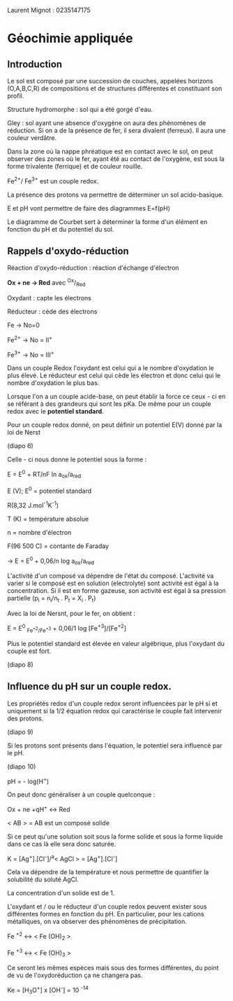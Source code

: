 Laurent Mignot : 0235147175

# Géochimie appliquée

## Introduction

Le sol est composé par une succession de couches, appelées horizons (O,A,B,C,R) de compositions et de structures différentes et constituant son profil.

Structure hydromorphe : sol qui a été gorgé d'eau. 

Gley : sol ayant une absence d'oxygène on aura des phénomènes de réduction. Si on a de la présence de fer, il sera divalent (ferreux). Il aura une couleur verdâtre.

Dans la zone où la nappe phréatique est en contact avec le sol, on peut observer des zones où le fer, ayant été au contact de l'oxygène, est sous la forme trivalente (ferrique) et de couleur rouille.

Fe<sup>2+</sup>/ Fe<sup>3+</sup> est un couple redox.

La présence des protons va permettre de déterminer un sol acido-basique. 

E et pH vont permettre de faire des diagrammes E=f(pH)

Le diagramme de Courbet sert à déterminer la forme d'un élément en fonction du pH et du potentiel du sol.

## Rappels d'oxydo-réduction

Réaction d'oxydo-réduction : réaction d'échange d'électron

**Ox + ne -> Red** avec <sup>Ox</sup>/<sub>Red</sub>

Oxydant : capte les électrons

Réducteur : cède des électrons

Fe -> No=0

Fe<sup>2+</sup> -> No = II<sup>+</sup>

Fe<sup>3+</sup> -> No = III<sup>+</sup>

Dans un couple Redox l'oxydant est celui qui a le nombre d'oxydation le plus élevé. Le réducteur est celui qui cède les électron et donc celui qui le nombre d'oxydation le plus bas.

Lorsque l'on a un couple acide-base, on peut établir la force ce ceux - ci en se référant à des grandeurs qui sont les pKa. De même pour un couple redox avec le **potentiel standard**.


Pour un couple redox donné, on peut définir un potentiel E(V) donné par la loi de Nerst 

(diapo 6)

Celle - ci nous donne le potentiel sous la forme :

E = E<sup>0</sup> + RT/nF ln a<sub>ox</sub>/a<sub>red</sub>

E (V); E<sup>0</sup> = potentiel standard 

R(8,32 J.mol<sup>-1</sup>K<sup>-1</sup>) 

T (K) = température absolue

n = nombre d'électron

F(96 500 C) = contante de Faraday

-> E = E<sup>0</sup> + 0,06/n log a<sub>ox</sub>/a<sub>red</sub>

L'activité d'un composé va dépendre de l'état du composé. L'activité va varier si le composé est en solution (electrolyte) sont activité est égal à la concentration. Si il est en forme gazeuse, son activité est égal à sa pression partielle (p<sub>i</sub> = n<sub>i</sub>/n<sub>t</sub> . P<sub>t</sub> = X<sub>i</sub> . P<sub>t</sub>)

Avec la loi de Nersnt, pour le fer, on obtient :

E = E<sup>0</sup> <sub>Fe<sup>+2</sup>/Fe<sup>+3</sup></sub> + 0,06/1 log [Fe<sup>+3</sup>]/[Fe<sup>+2</sup>]

Plus le potentiel standard est élevée en valeur algébrique, plus l'oxydant du couple est fort.

(diapo 8)

## Influence du pH sur un couple redox.

Les propriétés redox d'un couple redox seront influencées par le pH si et uniquement si la 1/2 équation redox qui caractérise le couple fait intervenir des protons.

(diapo 9)

Si les protons sont présents dans l'équation, le potentiel sera influencé par le pH.

(diapo 10)

pH = - log(H<sup>+</sup>)

On peut donc généraliser à  un couple quelconque : 

Ox + ne +qH<sup>+</sup> <-> Red

< AB > = AB est un composé solide

Si ce peut qu'une solution soit sous la forme solide et sous la forme liquide dans ce cas là elle sera donc saturée.

K = [Ag<sup>+</sup>].[Cl<sup>-</sup>]/<sup>a</sup>< AgCl > = [Ag<sup>+</sup>].[Cl<sup>-</sup>]

Cela va dépendre de la température et nous permettre de quantifier la solubilité du soluté AgCl.

La concentration d'un solide est de 1.

L'oxydant et / ou le réducteur d'un couple redox peuvent exister sous différentes formes en fonction du pH. En particulier, pour les cations métalliques, on va observer des phénomènes de précipitation. 

Fe <sup>+2</sup> <-> < Fe (OH)<sub>2</sub> >

Fe <sup>+3</sup> <-> < Fe (OH)<sub>3</sub> >

Ce seront les mêmes espèces mais sous des formes différentes, du point de vu de l'oxydoréduction ça ne changera pas.

Ke = [H<sub>3</sub>O<sup>+</sup>] x [OH<sup>-</sup>] = 10 <sup>-14</sup>

